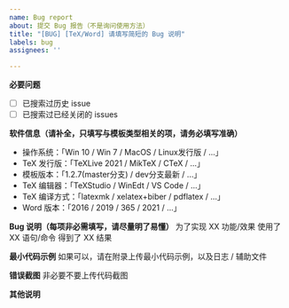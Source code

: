 ```yaml
---
name: Bug report
about: 提交 Bug 报告（不是询问使用方法）
title: "[BUG] [TeX/Word] 请填写简短的 Bug 说明"
labels: bug
assignees: ''

---
```


**必要问题**
- [ ] 已搜索过历史 issue
- [ ] 已搜索过已经关闭的 issues

**软件信息（请补全，只填写与模板类型相关的项，请务必填写准确）**
 - 操作系统：「Win 10 / Win 7 / MacOS / Linux发行版 / ...」
 - TeX 发行版：「TeXLive 2021 / MikTeX / CTeX / ...」
 - 模板版本：「1.2.7(master分支) / dev分支最新 / ...」
 - TeX 编辑器：「TeXStudio / WinEdt / VS Code / ...」
 - TeX 编译方式：「latexmk / xelatex+biber / pdflatex / ...」
 - Word 版本：「2016 / 2019 / 365 / 2021 / ...」

**Bug 说明（每项非必需填写，请尽量明了易懂）**
为了实现 XX 功能/效果
使用了 XX 语句/命令
得到了 XX 结果

**最小代码示例**
如果可以，请在附录上传最小代码示例，以及日志 / 辅助文件

**错误截图**
非必要不要上传代码截图

**其他说明**

